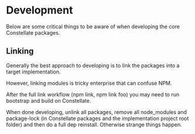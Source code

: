 # Development

Below are some critical things to be aware of when developing the core Constellate packages.


## Linking

Generally the best approach to developing is to link the packages into a target implementation.

However, linking modules is tricky enterprise that can confuse NPM.

After the full link workflow (npm link, npm link foo) you may need to run bootstrap and build on Constellate.

When done developing, unlink all packages, remove all node_modules and package-lock (in Constellate packages and the implementation project root folder) and then do a full dep reinstall. Otherwise strange things happen.
